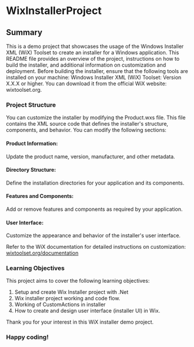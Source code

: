 # WixInstallerProject

## Summary
This is a demo project that showcases the usage of the Windows Installer XML (WiX) Toolset to create an installer for a Windows application. This README file provides an overview of the project, instructions on how to build the installer, and additional information on customization and deployment.
Before building the installer, ensure that the following tools are installed on your machine:
Windows Installer XML (WiX) Toolset: Version X.X.X or higher. You can download it from the official WiX website: wixtoolset.org.

### Project Structure
You can customize the installer by modifying the Product.wxs file. This file contains the XML source code that defines the installer's structure, components, and behavior. 
You can modify the following sections:
#### Product Information: 
Update the product name, version, manufacturer, and other metadata.
#### Directory Structure: 
Define the installation directories for your application and its components.
#### Features and Components: 
Add or remove features and components as required by your application.
#### User Interface: 
Customize the appearance and behavior of the installer's user interface.

Refer to the WiX documentation for detailed instructions on customization: 
[wixtoolset.org/documentation](wixtoolset.org/documentation)

### Learning Objectives
This project aims to cover the following learning objectives:

1. Setup and create Wix Installer project with .Net
2. Wix installer project working and code flow.
3. Working of CustomActions in installer
4. How to create and design user interface (installer UI) in Wix.

Thank you for your interest in this WiX installer demo project. 
### Happy coding!
